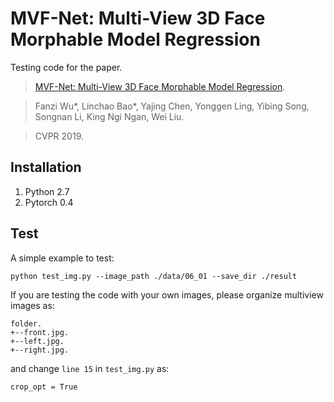 # MVF-Net: Multi-View 3D Face Morphable Model Regression
Testing code for the paper.
>[MVF-Net: Multi-View 3D Face Morphable Model Regression](https://arxiv.org/abs/1904.04473).

>Fanzi Wu*, Linchao Bao*, Yajing Chen, Yonggen Ling, Yibing Song, Songnan Li, King Ngi Ngan, Wei Liu.

>CVPR 2019.

## Installation
1. Python 2.7
2. Pytorch 0.4

## Test
A simple example to test:
```
python test_img.py --image_path ./data/06_01 --save_dir ./result
```
If you are testing the code with your own images, please organize multiview images as:
```
folder.
+--front.jpg.
+--left.jpg.
+--right.jpg.
```
and change `line 15` in `test_img.py` as:
```
crop_opt = True
```

